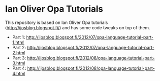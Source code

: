 Ian Oliver Opa Tutorials
========================

This repository is based on Ian Oliver Opa tutorials (http://ijosblog.blogspot.fi/) and has some code tweaks on top of them.

- Part 1: http://ijosblog.blogspot.fi/2012/07/opa-language-tutorial-part-1.html
- Part 2: http://ijosblog.blogspot.fi/2012/07/opa-language-tutorial-part-2.html
- Part 3: http://ijosblog.blogspot.fi/2012/08/opa-language-tutorial-part-3.html
- Part 4: http://ijosblog.blogspot.fi/2012/08/opa-language-tutorial-part-4.html
